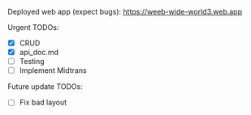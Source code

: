 Deployed web app (expect bugs): https://weeb-wide-world3.web.app

Urgent TODOs:
- [x] CRUD 
- [x] api_doc.md
- [ ] Testing
- [ ] Implement Midtrans

Future update TODOs:
- [ ] Fix bad layout
